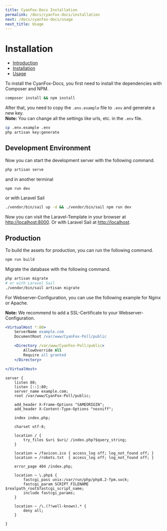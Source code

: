 ```yaml
---
title: CyanFox-Docs Installation
permalink: /docs/cyanfox-docs/installation
next: /docs/cyanfox-docs/usage
next_title: Usage
---
```


# Installation

- <a href="/docs/cyanfox-docs/" wire:navigate>Introduction</a>
- <a href="/docs/cyanfox-docs/installation" wire:navigate>Installation</a>
- <a href="/docs/cyanfox-docs/usage" wire:navigate>Usage</a>

To install the CyanFox-Docs,
you first need to install the dependencies with Composer and NPM.


```bash
composer install && npm install
```

After that, you need to copy the `.env.example` file to `.env` and generate a new key.<br>
**Note:** You can change all the settings like urls, etc. in the `.env` file.

```bash
cp .env.example .env
php artisan key:generate
```

## Development Environment
Now you can start the development server with the following command.

```bash
php artisan serve
```
and in another terminal

```bash
npm run dev
```

or with Laravel Sail

```bash
./vendor/bin/sail up -d && ./vendor/bin/sail npm run dev
```

Now you can visit the Laravel-Template in your browser at [http://localhost:8000](http://localhost:8000).
Or with Laravel Sail at [http://localhost](http://localhost).

## Production
To build the assets for production, you can run the following command.

```bash
npm run build
```

Migrate the database with the following command.

```bash
php artisan migrate
# or with Laravel Sail
./vendor/bin/sail artisan migrate
```

For Webserver-Configuration, you can use the following example for Nginx or Apache.

**Note:** We recommend to add a SSL-Certificate to your Webserver-Configuration.

```apache
<VirtualHost *:80>
    ServerName example.com
    DocumentRoot /var/www/CyanFox-Poll/public

    <Directory /var/www/CyanFox-Poll/public>
        AllowOverride All
        Require all granted
    </Directory>

</VirtualHost>
```

```nginx
server {
    listen 80;
    listen [::]:80;
    server_name example.com;
    root /var/www/CyanFox-Poll/public;

    add_header X-Frame-Options "SAMEORIGIN";
    add_header X-Content-Type-Options "nosniff";
 
    index index.php;
 
    charset utf-8;
 
    location / {
        try_files $uri $uri/ /index.php?$query_string;
    }
 
    location = /favicon.ico { access_log off; log_not_found off; }
    location = /robots.txt  { access_log off; log_not_found off; }
 
    error_page 404 /index.php;
 
    location ~ \.php$ {
        fastcgi_pass unix:/var/run/php/php8.2-fpm.sock;
        fastcgi_param SCRIPT_FILENAME $realpath_root$fastcgi_script_name;
        include fastcgi_params;
    }
 
    location ~ /\.(?!well-known).* {
        deny all;
    }

}
```
